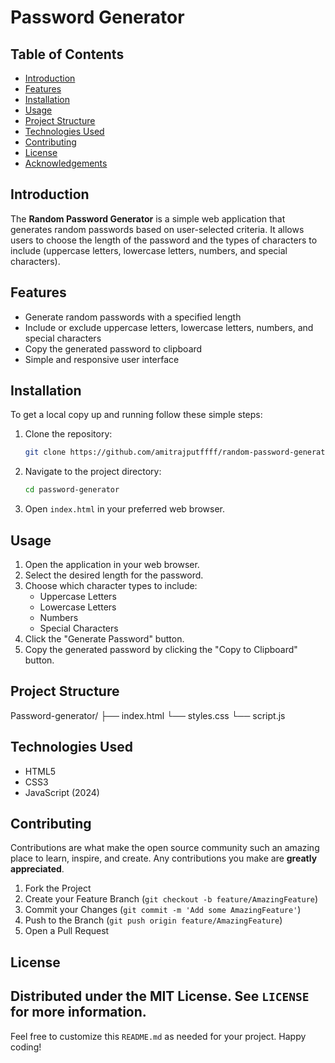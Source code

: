 # Password Generator

## Table of Contents
- [Introduction](#introduction)
- [Features](#features)
- [Installation](#installation)
- [Usage](#usage)
- [Project Structure](#project-structure)
- [Technologies Used](#technologies-used)
- [Contributing](#contributing)
- [License](#license)
- [Acknowledgements](#acknowledgements)

## Introduction
The **Random Password Generator** is a simple web application that generates random passwords based on user-selected criteria. It allows users to choose the length of the password and the types of characters to include (uppercase letters, lowercase letters, numbers, and special characters).

## Features
- Generate random passwords with a specified length
- Include or exclude uppercase letters, lowercase letters, numbers, and special characters
- Copy the generated password to clipboard
- Simple and responsive user interface

## Installation
To get a local copy up and running follow these simple steps:

1. Clone the repository:
    ```sh
    git clone https://github.com/amitrajputffff/random-password-generator.git
    ```
2. Navigate to the project directory:
    ```sh
    cd password-generator
    ```
3. Open `index.html` in your preferred web browser.

## Usage
1. Open the application in your web browser.
2. Select the desired length for the password.
3. Choose which character types to include: 
    - Uppercase Letters
    - Lowercase Letters
    - Numbers
    - Special Characters
4. Click the "Generate Password" button.
5. Copy the generated password by clicking the "Copy to Clipboard" button.

## Project Structure
Password-generator/
├── index.html
└── styles.css
└── script.js


## Technologies Used
- HTML5
- CSS3
- JavaScript (2024)

## Contributing
Contributions are what make the open source community such an amazing place to learn, inspire, and create. Any contributions you make are **greatly appreciated**.

1. Fork the Project
2. Create your Feature Branch (`git checkout -b feature/AmazingFeature`)
3. Commit your Changes (`git commit -m 'Add some AmazingFeature'`)
4. Push to the Branch (`git push origin feature/AmazingFeature`)
5. Open a Pull Request

## License
Distributed under the MIT License. See `LICENSE` for more information.
---

Feel free to customize this `README.md` as needed for your project. Happy coding!
